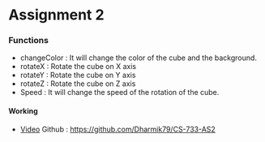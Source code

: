 # Assignment 2

### Functions
- changeColor : It will change the color of the cube and the background.
- rotateX     : Rotate the cube on X axis
- rotateY     : Rotate the cube on Y axis
- rotateZ     : Rotate the cube on Z axis
- Speed       : It will change the speed of the rotation of the cube.

#### Working
- [Video](/Output/working.webm)
Github : https://github.com/Dharmik79/CS-733-AS2